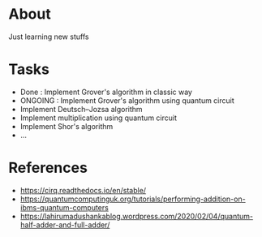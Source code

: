 # About
Just learning new stuffs

# Tasks
 - Done    : Implement Grover's algorithm in classic way
 - ONGOING : Implement Grover's algorithm using quantum circuit
 - Implement Deutsch–Jozsa algorithm
 - Implement multiplication using quantum circuit
 - Implement Shor's algorithm 
 - ...

# References
 - https://cirq.readthedocs.io/en/stable/
 - https://quantumcomputinguk.org/tutorials/performing-addition-on-ibms-quantum-computers
 - https://lahirumadushankablog.wordpress.com/2020/02/04/quantum-half-adder-and-full-adder/
